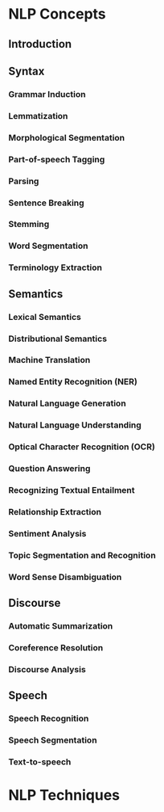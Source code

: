 # NLP Concepts

## Introduction

## Syntax

### Grammar Induction
### Lemmatization
### Morphological Segmentation
### Part-of-speech Tagging
### Parsing
### Sentence Breaking
### Stemming
### Word Segmentation
### Terminology Extraction

## Semantics

### Lexical Semantics
### Distributional Semantics
### Machine Translation
### Named Entity Recognition (NER)
### Natural Language Generation
### Natural Language Understanding
### Optical Character Recognition (OCR)
### Question Answering
### Recognizing Textual Entailment
### Relationship Extraction
### Sentiment Analysis
### Topic Segmentation and Recognition
### Word Sense Disambiguation

## Discourse

### Automatic Summarization
### Coreference Resolution
### Discourse Analysis

## Speech

### Speech Recognition
### Speech Segmentation
### Text-to-speech


# NLP Techniques
